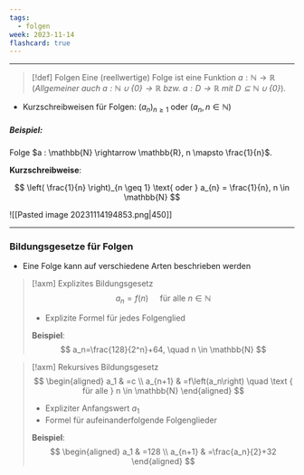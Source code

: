 ```yaml
---
tags:
  - folgen
week: 2023-11-14
flashcard: true
---
```

***

> [!def] Folgen
> Eine (reellwertige) Folge ist eine Funktion $a: \mathbb{N} \rightarrow \mathbb{R}$ 
> (*Allgemeiner auch $a: \mathbb{N} \cup\{0\} \rightarrow \mathbb{R}$ bzw. $a: D \rightarrow \mathbb{R}$ mit $D \subseteq \mathbb{N} \cup\{0\}$*).

- Kurzschreibweisen für Folgen: $(a_{n})_{n \geq 1} \text{ oder } (a_{n}, n \in \mathbb{N})$
##### Beispiel:

Folge $a : \mathbb{N} \rightarrow \mathbb{R}, n \mapsto \frac{1}{n}$.

**Kurzschreibweise**:

$$
\left( \frac{1}{n} \right)_{n \geq 1} \text{ oder } a_{n} = \frac{1}{n}, n \in \mathbb{N}
$$

![[Pasted image 20231114194853.png|450]]

***
### Bildungsgesetze für Folgen

- Eine Folge kann auf verschiedene Arten beschrieben werden

> [!axm] Explizites Bildungsgesetz
> $$
> a_n=f(n) \quad \text{ für alle } n \in \mathbb{N}
> $$
> - Explizite Formel für jedes Folgenglied
> 
> **Beispiel**:
> $$
> a_n=\frac{128}{2^n}+64, \quad n \in \mathbb{N}
> $$

> [!axm] Rekursives Bildungsgesetz
> $$
> \begin{aligned}
> a_1 & =c \\
> a_{n+1} & =f\left(a_n\right) \quad \text { für alle } n \in \mathbb{N}
> \end{aligned}
> $$
> - Expliziter Anfangswert $a_1$
> - Formel für aufeinanderfolgende Folgenglieder
> 
> **Beispiel**:
> $$
> \begin{aligned}
> a_1 & =128 \\
> a_{n+1} & =\frac{a_n}{2}+32
> \end{aligned}
> $$

